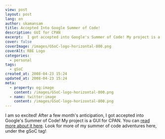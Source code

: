 ```yaml
---
view: post
layout: post
lang: en
author: skamansam
title: Accepted Into Google Summer of Code!
description: GUI for CPAN
excerpt:  I got accepted into Google's Summer of Code! My project is a GUI for CPAN.
cover: false
coverImage: /images/GSoC-logo-horizontal-800.png
coverAlt: RBE Logo
categories:
  - personal
tags: 
  - gSoC
created_at: 2008-04-23 15:24
updated_at: 2008-04-23 15:24
meta:
  - property: og:image
    content: /images/GSoC-logo-horizontal-800.png
  - name: twitter:image
    content: /images/GSoC-logo-horizontal-800.png
---
```


I am so excited! After a few month's anticipation, I got accepted into Google's Summer of Code! My project is a 
GUI for CPAN. You can [read more about it here](http://code.google.com/soc/2008/perl/appinfo.html?csaid=CF55D713AEE494A4).
Look for more of my summer of code adventures here, under the gSoC tag!

